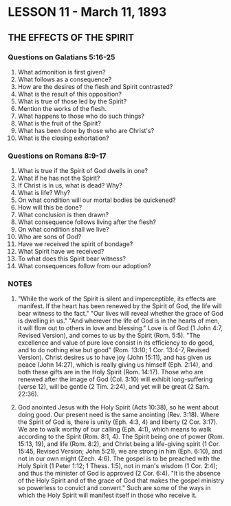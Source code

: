 # LESSON 11 - March 11, 1893

## THE EFFECTS OF THE SPIRIT

### Questions on Galatians 5:16-25
1. What admonition is first given?
2. What follows as a consequence?
3. How are the desires of the flesh and Spirit contrasted?
4. What is the result of this opposition?
5. What is true of those led by the Spirit?
6. Mention the works of the flesh.
7. What happens to those who do such things?
8. What is the fruit of the Spirit?
9. What has been done by those who are Christ's?
10. What is the closing exhortation?

### Questions on Romans 8:9-17
1. What is true if the Spirit of God dwells in one?
2. What if he has not the Spirit?
3. If Christ is in us, what is dead? Why?
4. What is life? Why?
5. On what condition will our mortal bodies be quickened?
6. How will this be done?
7. What conclusion is then drawn?
8. What consequence follows living after the flesh?
9. On what condition shall we live?
10. Who are sons of God?
11. Have we received the spirit of bondage?
12. What Spirit have we received?
13. To what does this Spirit bear witness?
14. What consequences follow from our adoption?

### NOTES

1. "While the work of the Spirit is silent and imperceptible, its effects are manifest. If the heart has been renewed by the Spirit of God, the life will bear witness to the fact." "Our lives will reveal whether the grace of God is dwelling in us." "And wherever the life of God is in the hearts of men, it will flow out to others in love and blessing." Love is of God (1 John 4:7, Revised Version), and comes to us by the Spirit (Rom. 5:5). "The excellence and value of pure love consist in its efficiency to do good, and to do nothing else but good" (Rom. 13:10; 1 Cor. 13:4-7, Revised Version). Christ desires us to have joy (John 15:11), and has given us peace (John 14:27), which is really giving us himself (Eph. 2:14), and both these gifts are in the Holy Spirit (Rom. 14:17). Those who are renewed after the image of God (Col. 3:10) will exhibit long-suffering (verse 12), will be gentle (2 Tim. 2:24), and yet will be great (2 Sam. 22:36).

2. God anointed Jesus with the Holy Spirit (Acts 10:38), so he went about doing good. Our present need is the same anointing (Rev. 3:18). Where the Spirit of God is, there is unity (Eph. 4:3, 4) and liberty (2 Cor. 3:17). We are to walk worthy of our calling (Eph. 4:1), which means to walk according to the Spirit (Rom. 8:1, 4). The Spirit being one of power (Rom. 15:13, 19), and life (Rom. 8:2), and Christ being a life-giving spirit (1 Cor. 15:45, Revised Version; John 5:21), we are strong in him (Eph. 6:10), and not in our own might (Zech. 4:6). The gospel is to be preached with the Holy Spirit (1 Peter 1:12; 1 Thess. 1:5), not in man's wisdom (1 Cor. 2:4); and thus the minister of God is approved (2 Cor. 6:4). "It is the absence of the Holy Spirit and of the grace of God that makes the gospel ministry so powerless to convict and convert." Such are some of the ways in which the Holy Spirit will manifest itself in those who receive it.